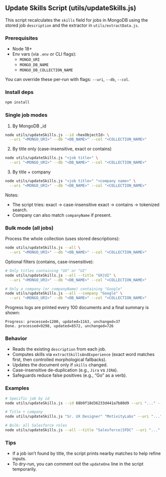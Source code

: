 ## Update Skills Script (utils/updateSkills.js)

This script recalculates the `skills` field for jobs in MongoDB using the stored job `description` and the extractor in `utils/extractData.js`.

### Prerequisites
- Node 18+
- Env vars (via `.env` or CLI flags):
  - `MONGO_URI`
  - `MONGO_DB_NAME`
  - `MONGO_DB_COLLECTION_NAME`

You can override these per-run with flags: `--uri`, `--db`, `--col`.

### Install deps
```bash
npm install
```

### Single job modes

1) By MongoDB _id
```bash
node utils/updateSkills.js --id <hexObjectId> \
  --uri "<MONGO_URI>" --db "<DB_NAME>" --col "<COLLECTION_NAME>"
```

2) By title only (case-insensitive, exact or contains)
```bash
node utils/updateSkills.js "<job title>" \
  --uri "<MONGO_URI>" --db "<DB_NAME>" --col "<COLLECTION_NAME>"
```

3) By title + company
```bash
node utils/updateSkills.js "<job title>" "<company name>" \
  --uri "<MONGO_URI>" --db "<DB_NAME>" --col "<COLLECTION_NAME>"
```

Notes:
- The script tries: exact → case-insensitive exact → contains → tokenized search.
- Company can also match `companyName` if present.

### Bulk mode (all jobs)

Process the whole collection (uses stored descriptions):
```bash
node utils/updateSkills.js --all \
  --uri "<MONGO_URI>" --db "<DB_NAME>" --col "<COLLECTION_NAME>"
```

Optional filters (contains, case-insensitive):
```bash
# Only titles containing "UX" or "UI"
node utils/updateSkills.js --all --title "UX|UI" \
  --uri "<MONGO_URI>" --db "<DB_NAME>" --col "<COLLECTION_NAME>"

# Only a company (or companyName) containing "Google"
node utils/updateSkills.js --all --company "Google" \
  --uri "<MONGO_URI>" --db "<DB_NAME>" --col "<COLLECTION_NAME>"
```

Progress logs are printed every 100 documents and a final summary is shown:
```
Progress: processed=1200, updated=1163, unchanged=37
Done. processed=9298, updated=8572, unchanged=726
```

### Behavior
- Reads the existing `description` from each job.
- Computes skills via `extractSkillsAndExperience` (exact word matches first, then controlled morphological fallbacks).
- Updates the document only if `skills` changed.
- Case-insensitive de-duplication (e.g., `Jira` vs `JIRA`).
- Safeguards reduce false positives (e.g., “Go” as a verb).

### Examples
```bash
# Specific job by id
node utils/updateSkills.js --id 68b9f18d36233d441a7b80d9 --uri "..." --db test --col jobs

# Title + company
node utils/updateSkills.js "Sr. UX Designer" "MotivityLabs" --uri "..." --db test --col jobs

# Bulk: all Salesforce roles
node utils/updateSkills.js --all --title "Salesforce|SFDC" --uri "..." --db test --col jobs
```

### Tips
- If a job isn’t found by title, the script prints nearby matches to help refine inputs.
- To dry-run, you can comment out the `updateOne` line in the script temporarily.


